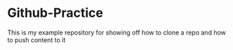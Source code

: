 # Github-Practice
This is my example repository for showing off how to clone a repo and how to push content to it
